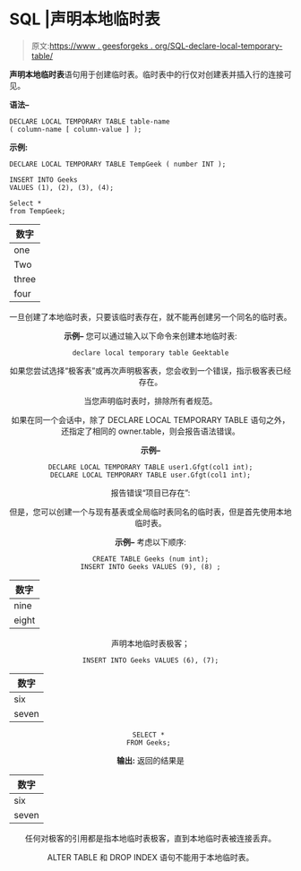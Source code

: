 # SQL |声明本地临时表

> 原文:[https://www . geesforgeks . org/SQL-declare-local-temporary-table/](https://www.geeksforgeeks.org/sql-declare-local-temporary-table/)

**声明本地临时表**语句用于创建临时表。临时表中的行仅对创建表并插入行的连接可见。

**语法–**

```
DECLARE LOCAL TEMPORARY TABLE table-name
( column-name [ column-value ] );

```

**示例:**

```
DECLARE LOCAL TEMPORARY TABLE TempGeek ( number INT );

INSERT INTO Geeks 
VALUES (1), (2), (3), (4);

Select * 
from TempGeek; 
```

<center>

| 数字 |
| --- |
| one |
| Two |
| three |
| four |

一旦创建了本地临时表，只要该临时表存在，就不能再创建另一个同名的临时表。

**示例–**
您可以通过输入以下命令来创建本地临时表:

```
declare local temporary table Geektable

```

如果您尝试选择“极客表”或再次声明极客表，您会收到一个错误，指示极客表已经存在。

当您声明临时表时，排除所有者规范。

如果在同一个会话中，除了 DECLARE LOCAL TEMPORARY TABLE 语句之外，还指定了相同的 owner.table，则会报告语法错误。

**示例–**

```
DECLARE LOCAL TEMPORARY TABLE user1.Gfgt(col1 int);
DECLARE LOCAL TEMPORARY TABLE user.Gfgt(col1 int);

```

报告错误“项目已存在”:

但是，您可以创建一个与现有基表或全局临时表同名的临时表，但是首先使用本地临时表。

**示例–**
考虑以下顺序:

```
CREATE TABLE Geeks (num int);
INSERT INTO Geeks VALUES (9), (8) ;

```

<center>

| 数字 |
| --- |
| nine |
| eight |

</center>

声明本地临时表极客；

```
INSERT INTO Geeks VALUES (6), (7);

```

<center>

| 数字 |
| --- |
| six |
| seven |

</center>

```
SELECT * 
FROM Geeks; 
```

**输出:**
返回的结果是

<center>

| 数字 |
| --- |
| six |
| seven |

</center>

任何对极客的引用都是指本地临时表极客，直到本地临时表被连接丢弃。

ALTER TABLE 和 DROP INDEX 语句不能用于本地临时表。

</center>
